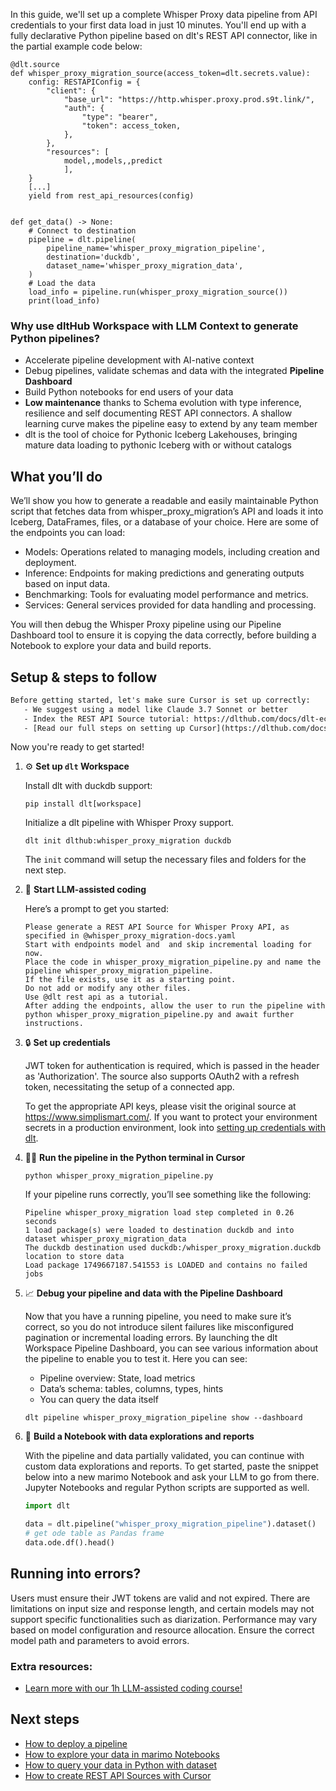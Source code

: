 In this guide, we'll set up a complete Whisper Proxy data pipeline from API credentials to your first data load in just 10 minutes. You'll end up with a fully declarative Python pipeline based on dlt's REST API connector, like in the partial example code below:

```python-outcome
@dlt.source
def whisper_proxy_migration_source(access_token=dlt.secrets.value):
    config: RESTAPIConfig = {
        "client": {
            "base_url": "https://http.whisper.proxy.prod.s9t.link/",
            "auth": {
                "type": "bearer",
                "token": access_token,
            },
        },
        "resources": [
            model,,models,,predict
            ],
    }
    [...]
    yield from rest_api_resources(config)


def get_data() -> None:
    # Connect to destination
    pipeline = dlt.pipeline(
        pipeline_name='whisper_proxy_migration_pipeline',
        destination='duckdb',
        dataset_name='whisper_proxy_migration_data', 
    )
    # Load the data
    load_info = pipeline.run(whisper_proxy_migration_source())
    print(load_info) 
```

### Why use dltHub Workspace with LLM Context to generate Python pipelines?

- Accelerate pipeline development with AI-native context
- Debug pipelines, validate schemas and data with the integrated **Pipeline Dashboard**
- Build Python notebooks for end users of your data
- **Low maintenance** thanks to Schema evolution with type inference, resilience and self documenting REST API connectors. A shallow learning curve makes the pipeline easy to extend by any team member
- dlt is the tool of choice for Pythonic Iceberg Lakehouses, bringing mature data loading to pythonic Iceberg with or without catalogs

## What you’ll do

We’ll show you how to generate a readable and easily maintainable Python script that fetches data from whisper_proxy_migration’s API and loads it into Iceberg, DataFrames, files, or a database of your choice. Here are some of the endpoints you can load:

- Models: Operations related to managing models, including creation and deployment.
- Inference: Endpoints for making predictions and generating outputs based on input data.
- Benchmarking: Tools for evaluating model performance and metrics.
- Services: General services provided for data handling and processing.

You will then debug the Whisper Proxy pipeline using our Pipeline Dashboard tool to ensure it is copying the data correctly, before building a Notebook to explore your data and build reports.

## Setup & steps to follow

```default
Before getting started, let's make sure Cursor is set up correctly:
   - We suggest using a model like Claude 3.7 Sonnet or better
   - Index the REST API Source tutorial: https://dlthub.com/docs/dlt-ecosystem/verified-sources/rest_api/ and add it to context as **@dlt rest api**
   - [Read our full steps on setting up Cursor](https://dlthub.com/docs/dlt-ecosystem/llm-tooling/cursor-restapi#23-configuring-cursor-with-documentation)
```

Now you're ready to get started!

1. ⚙️ **Set up `dlt` Workspace**
    
    Install dlt with duckdb support:
    ```shell
    pip install dlt[workspace]
    ```

    Initialize a dlt pipeline with Whisper Proxy support.
    ```shell
    dlt init dlthub:whisper_proxy_migration duckdb
    ```

    The `init` command will setup the necessary files and folders for the next step.
    
2. 🤠 **Start LLM-assisted coding**
    
    Here’s a prompt to get you started:
    
    ```prompt
    Please generate a REST API Source for Whisper Proxy API, as specified in @whisper_proxy_migration-docs.yaml 
    Start with endpoints model and  and skip incremental loading for now. 
    Place the code in whisper_proxy_migration_pipeline.py and name the pipeline whisper_proxy_migration_pipeline. 
    If the file exists, use it as a starting point. 
    Do not add or modify any other files. 
    Use @dlt rest api as a tutorial. 
    After adding the endpoints, allow the user to run the pipeline with python whisper_proxy_migration_pipeline.py and await further instructions.
    ```

    
3. 🔒 **Set up credentials** 
    
    JWT token for authentication is required, which is passed in the header as 'Authorization'. The source also supports OAuth2 with a refresh token, necessitating the setup of a connected app.
    
    To get the appropriate API keys, please visit the original source at https://www.simplismart.com/.
    If you want to protect your environment secrets in a production environment, look into [setting up credentials with dlt](https://dlthub.com/docs/walkthroughs/add_credentials).
    
4. 🏃‍♀️ **Run the pipeline in the Python terminal in Cursor**
    
    ```shell
    python whisper_proxy_migration_pipeline.py
    ```
    
    If your pipeline runs correctly, you’ll see something like the following:
    
    ```shell
    Pipeline whisper_proxy_migration load step completed in 0.26 seconds
    1 load package(s) were loaded to destination duckdb and into dataset whisper_proxy_migration_data
    The duckdb destination used duckdb:/whisper_proxy_migration.duckdb location to store data
    Load package 1749667187.541553 is LOADED and contains no failed jobs
    ```
    
5. 📈 **Debug your pipeline and data with the Pipeline Dashboard**

    Now that you have a running pipeline, you need to make sure it’s correct, so you do not introduce silent failures like misconfigured pagination or incremental loading errors. By launching the dlt Workspace Pipeline Dashboard, you can see various information about the pipeline to enable you to test it. Here you can see:
    - Pipeline overview: State, load metrics
    - Data’s schema: tables, columns, types, hints
    - You can query the data itself
    
    ```shell
    dlt pipeline whisper_proxy_migration_pipeline show --dashboard
    ```
    
6. 🐍 **Build a Notebook with data explorations and reports**

    With the pipeline and data partially validated, you can continue with custom data explorations and reports. To get started, paste the snippet below into a new marimo Notebook and ask your LLM to go from there. Jupyter Notebooks and regular Python scripts are supported as well.

    
    ```python
    import dlt

   data = dlt.pipeline("whisper_proxy_migration_pipeline").dataset()
   # get ode table as Pandas frame
   data.ode.df().head()
    ```

## Running into errors?

Users must ensure their JWT tokens are valid and not expired. There are limitations on input size and response length, and certain models may not support specific functionalities such as diarization. Performance may vary based on model configuration and resource allocation. Ensure the correct model path and parameters to avoid errors.

### Extra resources:

- [Learn more with our 1h LLM-assisted coding course!](https://www.youtube.com/watch?v=GGid70rnJuM)

## Next steps

- [How to deploy a pipeline](https://dlthub.com/docs/walkthroughs/deploy-a-pipeline)
- [How to explore your data in marimo Notebooks](https://dlthub.com/docs/general-usage/dataset-access/marimo)
- [How to query your data in Python with dataset](https://dlthub.com/docs/general-usage/dataset-access/dataset)
- [How to create REST API Sources with Cursor](https://dlthub.com/docs/dlt-ecosystem/llm-tooling/cursor-restapi)